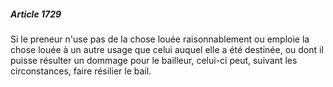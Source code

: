 ##### Article 1729

Si le preneur n'use pas de la chose louée raisonnablement ou emploie la chose louée à un autre usage que celui auquel elle a été destinée, ou dont il puisse résulter un dommage pour le bailleur, celui-ci peut, suivant les circonstances, faire résilier le bail.

